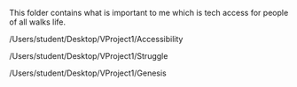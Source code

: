This folder contains what is important to me which is tech access for 
people of all walks life.

/Users/student/Desktop/VProject1/Accessibility

/Users/student/Desktop/VProject1/Struggle

/Users/student/Desktop/VProject1/Genesis


